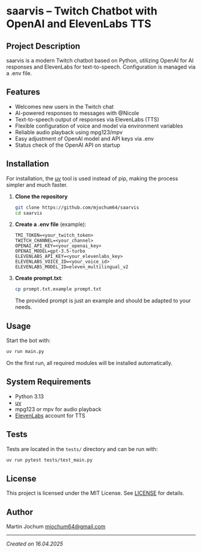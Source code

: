 # saarvis – Twitch Chatbot with OpenAI and ElevenLabs TTS

## Project Description

saarvis is a modern Twitch chatbot based on Python, utilizing OpenAI for AI responses and ElevenLabs for text-to-speech. Configuration is managed via a .env file.

## Features

- Welcomes new users in the Twitch chat
- AI-powered responses to messages with @Nicole
- Text-to-speech output of responses via ElevenLabs (TTS)
- Flexible configuration of voice and model via environment variables
- Reliable audio playback using mpg123/mpv
- Easy adjustment of OpenAI model and API keys via .env
- Status check of the OpenAI API on startup

## Installation

For installation, the [uv](https://docs.astral.sh/uv/) tool is used instead of pip, making the process simpler and much faster.

1. **Clone the repository**

   ```bash
   git clone https://github.com/mjochum64/saarvis
   cd saarvis
   ```

2. **Create a .env file** (example):

   ```env
   TMI_TOKEN=<your_twitch_token>
   TWITCH_CHANNEL=<your_channel>
   OPENAI_API_KEY=<your_openai_key>
   OPENAI_MODEL=gpt-3.5-turbo
   ELEVENLABS_API_KEY=<your_elevenlabs_key>
   ELEVENLABS_VOICE_ID=<your_voice_id>
   ELEVENLABS_MODEL_ID=eleven_multilingual_v2
   ```

3. **Create prompt.txt**:

   ```bash
   cp prompt.txt.example prompt.txt   
   ```

   The provided prompt is just an example and should be adapted to your needs.

## Usage

Start the bot with:

```bash
uv run main.py
```

On the first run, all required modules will be installed automatically.

## System Requirements

- Python 3.13
- [uv](https://docs.astral.sh/uv/)
- mpg123 or mpv for audio playback
- [ElevenLabs](https://elevenlabs.io/) account for TTS

## Tests

Tests are located in the `tests/` directory and can be run with:

```bash
uv run pytest tests/test_main.py
```

## License

This project is licensed under the MIT License. See [LICENSE](LICENSE) for details.

## Author

Martin Jochum <mjochum64@gmail.com>

---
*Created on 16.04.2025*
